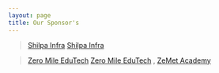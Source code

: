 ```yaml
---
layout: page
title: Our Sponsor's
---
```


> [Shilpa Infra](/img/2019/feb/shilpa-infra-96x96.png) [Shilpa Infra](http://www.shilpainfra.com/)

> [Zero Mile EduTech](/img/2019/feb/icon-48x48.png) [Zero Mile EduTech](https://zeromileedutech.com/) , [ZeMet Academy](https://zemet.org/)